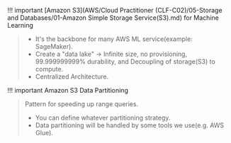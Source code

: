 
!!! important [Amazon S3](AWS/Cloud Practitioner (CLF-C02)/05-Storage and Databases/01-Amazon Simple Storage Service(S3).md) for Machine Learning
> - It's the backbone for many AWS ML service(example: SageMaker).
> - Create a "data lake" -> Infinite size, no provisioning, 99.999999999% durability, and Decoupling of storage(S3) to compute.
> - Centralized Architecture.


!!! important Amazon S3 Data Partitioning
> Pattern for speeding up range queries.
> - You can define whatever partitioning strategy.
> - Data partitioning will be handled by some tools we use(e.g. AWS Glue).
